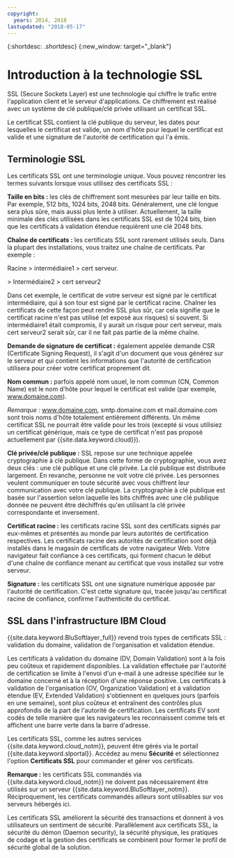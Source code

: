 ```yaml
---
copyright:
  years: 2014, 2018
lastupdated: "2018-05-17"
---
```


{:shortdesc: .shortdesc}
{:new_window: target="_blank"}

# Introduction à la technologie SSL

SSL (Secure Sockets Layer) est une technologie qui chiffre le trafic entre l'application client et le serveur d'applications. Ce chiffrement est réalisé avec un système de clé publique/clé privée utilisant un certificat SSL.

Le certificat SSL contient la clé publique du serveur, les dates pour lesquelles le certificat est valide, un nom d'hôte pour lequel le certificat est valide et une signature de l'autorité de certification qui l'a émis.

## Terminologie SSL

Les certificats SSL ont une terminologie unique. Vous pouvez rencontrer les termes suivants lorsque vous utilisez des certificats SSL :

**Taille en bits :** les clés de chiffrement sont mesurées par leur taille en bits. Par exemple, 512 bits, 1024 bits, 2048 bits. Généralement, une clé longue sera plus sûre, mais aussi plus lente à utiliser. Actuellement, la taille minimale des clés utilisées dans les certificats SSL est de 1024 bits, bien que les certificats à validation étendue requièrent une clé 2048 bits.

**Chaîne de certificats :** les certificats SSL sont rarement utilisés seuls. Dans la plupart des installations, vous traitez une chaîne de certificats. Par
exemple :

  Racine > intermédiaire1 > cert serveur.

  \> Intermédiaire2 > cert serveur2

Dans cet exemple, le certificat de votre serveur est signé par le certificat
intermédiaire, qui à son tour est signé par le certificat racine. Chaîner les certificats de cette façon peut rendre SSL plus sûr, car cela signifie que le
certificat racine n'est pas utilisé (et exposé aux risques) si souvent. Si intermédiaire1 était compromis, il y aurait un risque pour cert serveur, mais cert serveur2 serait sûr, car il ne fait pas partie de la même chaîne.

**Demande de signature de certificat :** également appelée demande CSR (Certificate Signing Request), il s'agit d'un document que vous générez sur le serveur et qui contient les informations que l'autorité de certification utilisera pour créer votre certificat proprement dit.

**Nom commun :** parfois appelé nom usuel, le nom commun (CN, Common Name) est le nom d'hôte pour lequel le certificat est valide (par exemple, www.domaine.com).  

*Remarque :* www.domaine.com, smtp.domaine.com et mail.domaine.com sont trois noms d'hôte totalement entièrement différents. Un même certificat SSL ne pourrait être valide pour les trois (excepté si vous utilisiez un certificat générique, mais ce type de certificat n'est pas proposé actuellement par {{site.data.keyword.cloud}}).

**Clé privée/clé publique :** SSL repose sur une technique appelée cryptographie à clé publique. Dans cette forme de cryptographie, vous avez
deux clés : une clé publique et une clé privée. La clé publique est distribuée largement. En revanche, personne ne voit votre clé privée. Les personnes veulent communiquer en toute sécurité avec vous chiffrent leur communication avec votre clé publique. La cryptographie à clé publique est basée sur l'assertion selon laquelle les bits chiffrés avec une clé publique donnée ne peuvent être déchiffrés qu'en utilisant la clé privée correspondante et inversement.

**Certificat racine :** les certificats racine SSL sont des certificats signés par eux-mêmes et présentés au monde par leurs autorités de certification respectives. Les certificats racine des autorités de certification sont déjà installés dans le magasin de certificats de votre navigateur Web. Votre navigateur fait confiance à ces certificats, qui forment chacun le début d'une
chaîne de confiance menant au certificat que vous installez sur votre serveur.

**Signature :** les certificats SSL ont une signature numérique apposée par l'autorité de certification. C'est cette signature qui, tracée jusqu'au certificat racine de confiance, confirme
l'authenticité du certificat.

## SSL dans l'infrastructure IBM Cloud

{{site.data.keyword.BluSoftlayer_full}} revend trois types de certificats SSL : validation du domaine,
validation de l'organisation et validation étendue. 

Les certificats à validation du domaine (DV, Domain Validation) sont à la fois peu coûteux et
rapidement disponibles. La validation effectuée par l'autorité de certification se limite à l'envoi d'un e-mail à une adresse spécifiée sur le domaine concerné et à la réception d'une réponse positive. Les certificats à validation de l'organisation (OV, Organization Validation) et à validation étendue (EV, Extended Validation) s'obtiennent en quelques jours (parfois en une semaine), sont plus coûteux et entraînent des contrôles plus approfondis de la part de l'autorité de certification. Les certificats EV sont codés de telle manière que les navigateurs les reconnaissent comme tels et affichent une barre verte dans la barre d'adresse. 

Les certificats SSL, comme les autres services {{site.data.keyword.cloud_notm}}, peuvent être
gérés via le portail {{site.data.keyword.slportal}}. Accédez au menu **Sécurité** et sélectionnez l'option **Certificats SSL** pour commander et gérer vos certificats.  

**Remarque :** les certificats SSL commandés via {{site.data.keyword.cloud_notm}} ne doivent pas nécessairement être utilisés sur un serveur {{site.data.keyword.BluSoftlayer_notm}}. Réciproquement, les certificats commandés ailleurs sont utilisables sur vos serveurs hébergés ici.

Les certificats SSL améliorent la sécurité des transactions et donnent à vos utilisateurs un sentiment de sécurité. Parallèlement aux certificats SSL, la sécurité du démon (Daemon security), la sécurité
physique, les pratiques de codage et la gestion des certificats se combinent pour former
le profil de sécurité global de la solution.
